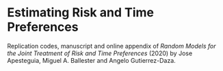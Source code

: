 # Estimating Risk and Time Preferences 
Replication codes, manuscript and online appendix of *Random Models for the Joint Treatment of Risk and Time Preferences* (2020) by Jose Apesteguia, Miguel A. Ballester and Angelo Gutierrez-Daza.

